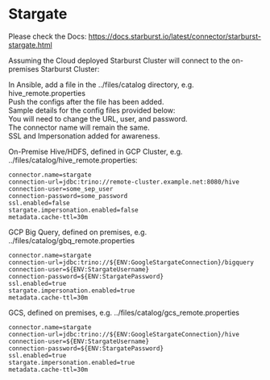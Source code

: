 # Stargate

Please check the Docs:
https://docs.starburst.io/latest/connector/starburst-stargate.html </br>

Assuming the Cloud deployed Starburst Cluster will connect to the on-premises Starburst Cluster:

In Ansible, add a file in the ../files/catalog directory, e.g. hive_remote.properties</br>
Push the configs after the file has been added. </br>
Sample details for the config files provided below:</br>
You will need to change the URL, user, and password. </br>
The connector name will remain the same.</br>
SSL and Impersonation added for awareness.

On-Premise Hive/HDFS, defined in GCP Cluster, e.g. ../files/catalog/hive_remote.properties:

    connector.name=stargate
    connection-url=jdbc:trino://remote-cluster.example.net:8080/hive
    connection-user=some_sep_user
    connection-password=some_password
    ssl.enabled=false
    stargate.impersonation.enabled=false
    metadata.cache-ttl=30m

GCP Big Query, defined on premises, e.g. ../files/catalog/gbq_remote.properties

    connector.name=stargate
    connection-url=jdbc:trino://${ENV:GoogleStargateConnection}/bigquery
    connection-user=${ENV:StargateUsername}
    connection-password=${ENV:StargatePassword}
    ssl.enabled=true
    stargate.impersonation.enabled=true
    metadata.cache-ttl=30m
    
GCS, defined on premises, e.g. ../files/catalog/gcs_remote.properties

    connector.name=stargate
    connection-url=jdbc:trino://${ENV:GoogleStargateConnection}/hive
    connection-user=${ENV:StargateUsername}
    connection-password=${ENV:StargatePassword}
    ssl.enabled=true
    stargate.impersonation.enabled=true
    metadata.cache-ttl=30m
